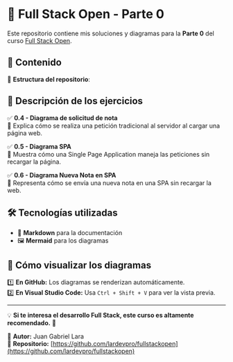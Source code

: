 # 🚀 Full Stack Open - Parte 0  

Este repositorio contiene mis soluciones y diagramas para la **Parte 0** del curso [Full Stack Open](https://fullstackopen.com/).  

## 📖 Contenido  

📂 **Estructura del repositorio**:  


## 📝 Descripción de los ejercicios  

✅ **0.4 - Diagrama de solicitud de nota**  
📌 Explica cómo se realiza una petición tradicional al servidor al cargar una página web.  

✅ **0.5 - Diagrama SPA**  
📌 Muestra cómo una Single Page Application maneja las peticiones sin recargar la página.  

✅ **0.6 - Diagrama Nueva Nota en SPA**  
📌 Representa cómo se envía una nueva nota en una SPA sin recargar la web.  

## 🛠️ Tecnologías utilizadas  

- 📄 **Markdown** para la documentación  
- 🖼️ **Mermaid** para los diagramas  

## 📌 Cómo visualizar los diagramas  

1️⃣ **En GitHub:** Los diagramas se renderizan automáticamente.  
2️⃣ **En Visual Studio Code:** Usa `Ctrl + Shift + V` para ver la vista previa.  

---

💡 **Si te interesa el desarrollo Full Stack, este curso es altamente recomendado.** 🚀  

📌 **Autor:** Juan Gabriel Lara  
📌 **Repositorio:** [https://github.com/lardevpro/fullstackopen](https://github.com/lardevpro/fullstackopen)  
